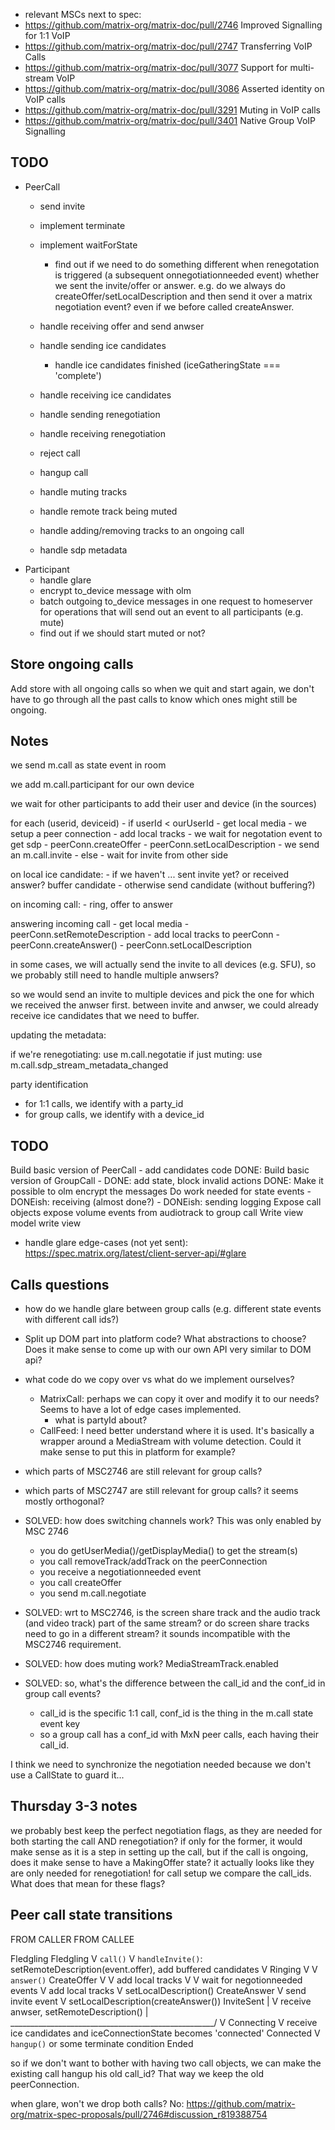  - relevant MSCs next to spec:
  - https://github.com/matrix-org/matrix-doc/pull/2746 Improved Signalling for 1:1 VoIP
  - https://github.com/matrix-org/matrix-doc/pull/2747 Transferring VoIP Calls
  - https://github.com/matrix-org/matrix-doc/pull/3077 Support for multi-stream VoIP
  - https://github.com/matrix-org/matrix-doc/pull/3086 Asserted identity on VoIP calls
  - https://github.com/matrix-org/matrix-doc/pull/3291 Muting in VoIP calls
  - https://github.com/matrix-org/matrix-doc/pull/3401 Native Group VoIP Signalling

## TODO
 - PeerCall
    - send invite
    - implement terminate
    - implement waitForState
    
        - find out if we need to do something different when renegotation is triggered (a subsequent onnegotiationneeded event) whether
          we sent the invite/offer or answer. e.g. do we always do createOffer/setLocalDescription and then send it over a matrix negotiation event? even if we before called createAnswer.
    - handle receiving offer and send anwser
    - handle sending ice candidates
        - handle ice candidates finished (iceGatheringState === 'complete')
    - handle receiving ice candidates
    - handle sending renegotiation
    - handle receiving renegotiation
    - reject call
    - hangup call
    - handle muting tracks
    - handle remote track being muted
    - handle adding/removing tracks to an ongoing call
    - handle sdp metadata
 - Participant
    - handle glare
    - encrypt to_device message with olm
    - batch outgoing to_device messages in one request to homeserver for operations that will send out an event to all participants (e.g. mute)
    - find out if we should start muted or not?

## Store ongoing calls

Add store with all ongoing calls so when we quit and start again, we don't have to go through all the past calls to know which ones might still be ongoing.


## Notes

we send m.call as state event in room

we add m.call.participant for our own device

we wait for other participants to add their user and device (in the sources)

for each (userid, deviceid)
    - if userId < ourUserId
        - get local media
        - we setup a peer connection
        - add local tracks
        - we wait for negotation event to get sdp
        - peerConn.createOffer
        - peerConn.setLocalDescription
        - we send an m.call.invite 
    - else
        - wait for invite from other side

on local ice candidate:
    - if we haven't ... sent invite yet? or received answer? buffer candidate
    - otherwise send candidate (without buffering?)

on incoming call:
    - ring, offer to answer

answering incoming call
    - get local media
    - peerConn.setRemoteDescription
    - add local tracks to peerConn
    - peerConn.createAnswer()
    - peerConn.setLocalDescription

in some cases, we will actually send the invite to all devices (e.g. SFU), so
we probably still need to handle multiple anwsers?

so we would send an invite to multiple devices and pick the one for which we
received the anwser first. between invite and anwser, we could already receive
ice candidates that we need to buffer.



updating the metadata:

if we're renegotiating: use m.call.negotatie
if just muting: use m.call.sdp_stream_metadata_changed


party identification
 - for 1:1 calls, we identify with a party_id
 - for group calls, we identify with a device_id




## TODO

Build basic version of PeerCall
    - add candidates code
DONE: Build basic version of GroupCall
    - DONE: add state, block invalid actions
DONE: Make it possible to olm encrypt the messages
Do work needed for state events
    - DONEish: receiving (almost done?)
    - DONEish: sending
logging
Expose call objects
expose volume events from audiotrack to group call
Write view model
write view
 - handle glare edge-cases (not yet sent): https://spec.matrix.org/latest/client-server-api/#glare

## Calls questions
 - how do we handle glare between group calls (e.g. different state events with different call ids?)
 - Split up DOM part into platform code? What abstractions to choose?
   Does it make sense to come up with our own API very similar to DOM api?
 - what code do we copy over vs what do we implement ourselves?
    - MatrixCall: perhaps we can copy it over and modify it to our needs? Seems to have a lot of edge cases implemented.
        - what is partyId about?
    - CallFeed: I need better understand where it is used. It's basically a wrapper around a MediaStream with volume detection. Could it make sense to put this in platform for example?
 
 - which parts of MSC2746 are still relevant for group calls?
 - which parts of MSC2747 are still relevant for group calls? it seems mostly orthogonal?
 - SOLVED: how does switching channels work? This was only enabled by MSC 2746
    - you do getUserMedia()/getDisplayMedia() to get the stream(s)
    - you call removeTrack/addTrack on the peerConnection
    - you receive a negotiationneeded event
    - you call createOffer
    - you send m.call.negotiate
 - SOLVED: wrt to MSC2746, is the screen share track and the audio track (and video track) part of the same stream? or do screen share tracks need to go in a different stream? it sounds incompatible with the MSC2746 requirement.
 - SOLVED: how does muting work? MediaStreamTrack.enabled
 - SOLVED: so, what's the difference between the call_id and the conf_id in group call events?
    - call_id is the specific 1:1 call, conf_id is the thing in the m.call state event key
    - so a group call has a conf_id with MxN peer calls, each having their call_id.

I think we need to synchronize the negotiation needed because we don't use a CallState to guard it...

## Thursday 3-3 notes

we probably best keep the perfect negotiation flags, as they are needed for both starting the call AND renegotiation? if only for the former, it would make sense as it is a step in setting up the call, but if the call is ongoing, does it make sense to have a MakingOffer state? it actually looks like they are only needed for renegotiation! for call setup we compare the call_ids. What does that mean for these flags?


## Peer call state transitions

FROM CALLER                                         FROM CALLEE

Fledgling                                           Fledgling
 V `call()`                                          V `handleInvite()`: setRemoteDescription(event.offer), add buffered candidates
 V                                                  Ringing
 V                                                   V `answer()`
CreateOffer                                          V
 V add local tracks                                  V
 V wait for negotionneeded events                    V add local tracks
 V setLocalDescription()                            CreateAnswer
 V send invite event                                 V setLocalDescription(createAnswer())
InviteSent                                           |
 V receive anwser, setRemoteDescription()            |
 \___________________________________________________/
                             V
                            Connecting
                             V receive ice candidates and iceConnectionState becomes 'connected'
                            Connected
                             V `hangup()` or some terminate condition
                            Ended

so if we don't want to bother with having two call objects, we can make the existing call hangup his old call_id? That way we keep the old peerConnection.


when glare, won't we drop both calls? No: https://github.com/matrix-org/matrix-spec-proposals/pull/2746#discussion_r819388754
